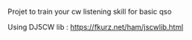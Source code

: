 Projet to train your cw listening skill for basic qso

Using DJ5CW lib : https://fkurz.net/ham/jscwlib.html

